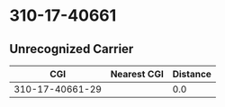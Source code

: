 # 310-17-40661
## Unrecognized Carrier


| CGI | Nearest CGI | Distance |
|-----|-------------|----------|
| 310-17-40661-29 |  | 0.0 |
